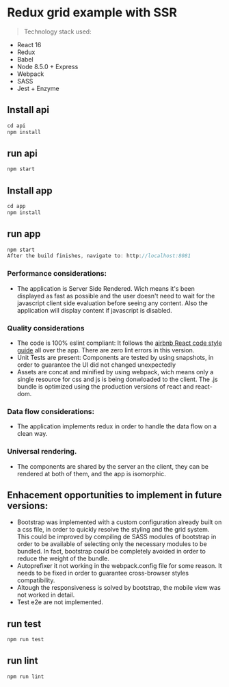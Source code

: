 
# Redux grid example with SSR

> Technology stack used:
* React 16
* Redux
* Babel
* Node 8.5.0 + Express
* Webpack
* SASS
* Jest + Enzyme

## Install api

```js
cd api
npm install
```

## run api

```js
npm start
```

## Install app

```js
cd app
npm install
```

## run app

```js
npm start
After the build finishes, navigate to: http://localhost:8081
```
### Performance considerations:
- The application is Server Side Rendered. Wich means it's been displayed as fast as possible and the user doesn't need to wait for the javascript client side evaluation before seeing any content. Also the application will display content if javascript is disabled.

### Quality considerations
- The code is 100% eslint compliant: It follows the [airbnb React code style guide](https://github.com/airbnb/javascript/tree/master/react) all over the app. There are zero lint errors in this version.
- Unit Tests are present: Components are tested by using snapshots, in order to guarantee the UI did not changed unexpectedly
- Assets are concat and minified by using webpack, wich means only a single resource for css and js is being donwloaded to the client. The .js bundle is optimized using the production versions of react and react-dom.

### Data flow considerations:
- The application implements redux in order to handle the data flow on a clean way.

### Universal rendering.
- The components are shared by the server an the client, they can be rendered at both of them, and the app is isomorphic.

## Enhacement opportunities to implement in future versions:
- Bootstrap was implemented with a custom configuration already built on a css file, in order to quickly resolve the styling and the grid system. This could be improved by compiling de SASS modules of bootstrap in order to be available of selecting only the necessary modules to be bundled. In fact, bootstrap could be completely avoided in order to reduce the weight of the bundle.
- Autoprefixer it not working in the webpack.config file for some reason. It needs to be fixed in order to guarantee cross-browser styles compatibility.
- Altough the responsiveness is solved by bootstrap, the mobile view was not worked in detail.
- Test e2e are not implemented.

## run test

```js
npm run test
```

## run lint

```js
npm run lint
```

